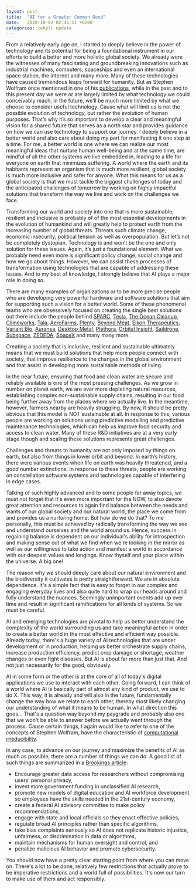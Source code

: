 ```yaml
---
layout: post
title:  "AI for a Greater Common Good"
date:   2020-10-02 02:45:11 +0200
categories: jekyll update
---
```


From a relatively early age on, I started to deeply believe in the power of technology and its potential for being a foundational instrument in our efforts to build a better and more holistic global society. We already were the witnesses of many fascinating and groundbreaking innovations such as industrial machines, computers, spaceships and even an international space station, the internet and many more. Many of these technologies have caused tremendous leaps forward for humanity. But as Stephen Wolfram once mentioned in one of his [publications](https://www.stephenwolfram.com/publications/computation-future-human-condition/), while in the past and to this present day we were or are largely limited by what technology we could conceivably reach, in the future, we’ll be much more limited by what we choose to consider useful technology. Cause what will limit us is not the possible evolution of technology, but rather the evolution of human purposes. That’s why it’s so important to develop a clear and meaningful vision for a shared future that serves as a north star and provides guidance on how we can use technology to support our journey. I deeply believe in a better world and also care about doing my part for manifesting it one step at a time. For me, a better world is one where we can realize our most meaningful ideas that nurture human well-being and at the same time, are mindful of all the other systems we live embedded in, leading to a life for everyone on earth that minimizes suffering. A world where the earth and its habitants represent an organism that is much more resilient, global society is much more inclusive and safer for anyone. What this means for us as a global society is that we must tackle the biggest challenges of today and the anticipated challenges of tomorrow by working on highly impactful solutions that transform the way we live and work on the challenges we face.

Transforming our world and society into one that is more sustainable, resilient and inclusive is probably of of the most essential developments in the evolution of humankind and will greatly help to protect earth from the increasing number of global threats. Threats such climate change, economic insecurity, political tension as well as overpopulation. But let’s not be completely dystopian. Technology is and won’t be the one and only solution for these issues. Again, it’s just a foundational element. What we probably need even more is significant policy change, social change and how we go about things. However, we can assist these processes of transformation using technologies that are capable of addressing these issues. And to my best of knowledge, I strongly believe that AI plays a major role in doing so.

There are many examples of organizations or to be more precise people who are developing very powerful hardware and software solutions that aim for supporting such a vision for a better world. Some of these phenomenal teams who are obsessively focused on creating the single best solutions out there include the people behind [SPARC](https://www.psfc.mit.edu/sparc), [Tesla](http://tesla.com/), [The Ocean Cleanup](https://theoceancleanup.com/), [Climeworks](https://www.climeworks.com/), [Tala](https://tala.co/), [AeroFarms](https://aerofarms.com/), [Plenty](https://www.plenty.ag/), [Beyond Meat](https://www.beyondmeat.com/), [Eikon Therapeutics](https://eikontx.com/), [Variant Bio](http://www.variantbio.com/), [Auransa](https://www.auransa.com/), [Desktop Metal](https://www.desktopmetal.com/), [Plethora](https://www.plethora.com/), [Orbital Insight](https://orbitalinsight.com/), [Saildrone](https://www.saildrone.com/), [Subspace](https://www.subspace.com/), [ZEDEDA](https://zededa.com/), [SpaceX](https://www.spacex.com/) and many many more. 

Creating a society that is inclusive, resilient and sustainable ultimately means that we must build solutions that help more people connect with society, that improve resilience to the changes in the global environment and that assist in developing more sustainable methods of living.

In the near future, ensuring that food and clean water are secure and reliably available is one of the most pressing challenges. As we grow in number on planet earth, we are ever more depleting natural resources, establishing complex non-sustainable supply chains, resulting in our food being further away from the places where we actually live. In the meantime, however, farmers nearby are heavily struggling. By now, it should be pretty obvious that this model is NOT sustainable at all. In response to this, various people are working on solutions using predictive modelling and predictive maintenance technologies, which can help us improve food security and access to clean water. Many of these R&D initiatives are at a very early stage though and scaling these solutions represents great challenges.

Challenges and threats to humanity are not only imposed by things on earth, but also from things in lower orbit and beyond. In earth’s history, there were various events when life on earth was heavily threatened, and a good number extinctions. In response to these threats, people are working on constellation software systems and technologies capable of interfering in edge cases.

Talking of such highly advanced and to some people far away topics, we must not forget that it's even more important for the NOW, to also devote great attention and resources to again find balance between the needs and wants of our global society and our natural world, the place we come from and provides us a nurturing home. But how do we do that? To me personally, this must be achieved by radically transforming the way we see and understand ourselves and the world around us. Hence, success in regaining balance is dependent on our individual's ability for introspection and making sense out of what we find when we're looking in the mirror as well as our willingness to take action and manifest a world in accordance with our deepest values and longings. Know thyself and your place within the universe. A big one!

The reason why we should deeply care about our natural environment and the biodiversity it cultivates is pretty straightforward. We are in absolute dependence. It's a simple fact that is easy to forget in our complex and engaging everyday lives and also quite hard to wrap our heads around and fully understand the nuances. Seemingly unimportant events add up over time and result in significant ramifications for all kinds of systems. So we must be careful.

AI and emerging technologies are pivotal to help us better understand the complexity of the world surrounding us and take meaningful action in order to create a better world in the most effective and efficient way possible. Already today, there's a huge variety of AI technologies that are under development or in production, helping us better orchestrate supply chains, increase production efficiency, predict crop damage or shortage, weather changes or even fight diseases. But AI is about far more than just that. And not just necessarily for the good, obviously.

AI in some form or the other is at the core of all of today's digital applications we use to interact with each other. Going forward, I can think of a world where AI is basically part of almost any kind of product, we use to do X. This way, it is already and will also in the future, fundamentally change the way how we relate to each other, thereby most likely changing our understanding of what it means to be human. In what direction this goes... That's a question way beyond my paygrade and probably also one that we won't be able to answer before we actually went through the process. Cause certain things, I again would like to refer to one of the concepts of Stephen Wolfram, have the characteristic of [computational irreducibility](https://mathworld.wolfram.com/ComputationalIrreducibility.html).

In any case, to advance on our journey and maximize the benefits of AI as much as possible, there are a number of things we can do. A good list of such things are summarized in a [Brookings article](https://www.brookings.edu/research/how-artificial-intelligence-is-transforming-the-world/):

- Encourage greater data access for researchers without compromising users’ personal privacy,
- invest more government funding in unclassified AI research,
- promote new models of digital education and AI workforce development so employees have the skills needed in the 21st-century economy,
- create a federal AI advisory committee to make policy recommendations,
- engage with state and local officials so they enact effective policies,
- regulate broad AI principles rather than specific algorithms,
- take bias complaints seriously so AI does not replicate historic injustice, unfairness, or discrimination in data or algorithms,
- maintain mechanisms for human oversight and control, and
- penalize malicious AI behavior and promote cybersecurity.

You should now have a pretty clear starting point from where you can move on. There's a lot to be done, relatively few restrictions that actually prove to be imperative restrictions and a world full of possibilities. It's now our turn to make use of them and act responsibly. 